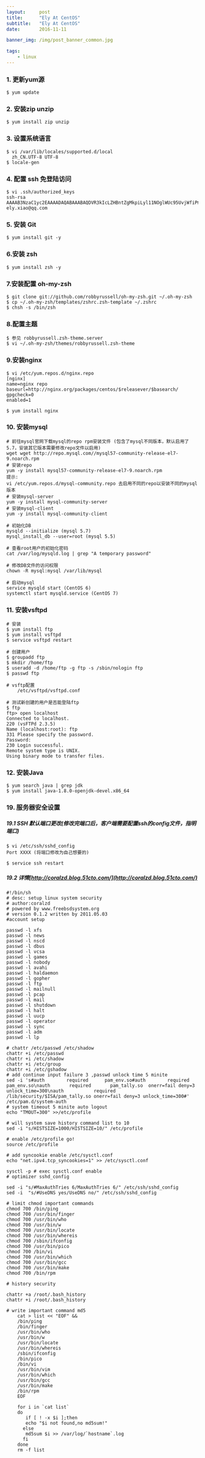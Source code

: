 ```yaml
---
layout:     post
title:      "Ely At CentOS"
subtitle:   "Ely At CentOS"
date:       2016-11-11

banner_img: /img/post_banner_common.jpg

tags:
    - linux
---
```


### 1. 更新yum源
	$ yum update

### 2. 安装zip unzip
	$ yum install zip unzip

### 3. 设置系统语言
	$ vi /var/lib/locales/supported.d/local
	  zh_CN.UTF-8 UTF-8
	$ locale-gen

### 4. 配置 ssh 免登陆访问
	$ vi .ssh/authorized_keys
	ssh-rsa AAAAB3NzaC1yc2EAAAADAQABAAABAQDVR3kIcLZHBntZgMkpiLyl11NOglWUc95UvjWfiPmjFFMJbNAQtaXNqdNKj4R4gC3heVyvEWmaYoVxhzwiwNV2SWdRUUQzviA5MmxgLkoNTXldK50j3b/zK0mxnRl3PMiBl21XKzz2psu4t4zkW5CM0F3aRminwRANdUryB5c7K5jxVLidvdcokZb+eTViCe+wUmwHI2xwjjzTSnJ8zMFrPJuVe9+0ZFQX8/VW1rtbv8TK4+GbjrAnolSp1he7Ok6bI5B8aIu5Lb9U17ZU9xNu4RuTH3/sr8v9XTnCqvYD69JXHxAc7RGO4seLQIMzthxTxmGtTlQBGUr9/sop/gsx ely.xiao@qq.com

### 5. 安装 Git
	$ yum install git -y

### 6.安装 zsh
	$ yum install zsh -y

### 7.安装配置 oh-my-zsh
	$ git clone git://github.com/robbyrussell/oh-my-zsh.git ~/.oh-my-zsh
	$ cp ~/.oh-my-zsh/templates/zshrc.zsh-template ~/.zshrc
	$ chsh -s /bin/zsh

### 8.配置主题
    $ 参见 robbyrussell.zsh-theme.server
    $ vi ~/.oh-my-zsh/themes/robbyrussell.zsh-theme

### 9.安装nginx
    $ vi /etc/yum.repos.d/nginx.repo
    [nginx]
    name=nginx repo
    baseurl=http://nginx.org/packages/centos/$releasever/$basearch/
    gpgcheck=0
    enabled=1
    
    $ yum install nginx

### 10. 安装mysql
```
# 前往mysql官网下载mysql的repo rpm安装文件 (包含了mysql不同版本，默认启用了5.7，安装其它版本需要修改repo文件以启用)
wget wget http://repo.mysql.com//mysql57-community-release-el7-9.noarch.rpm
# 安装repo
yum -y install mysql57-community-release-el7-9.noarch.rpm
提示:
vi /etc/yum.repos.d/mysql-community.repo 去启用不同的repo以安装不同的mysql版本
# 安装mysql-server
yum -y install mysql-community-server
# 安装mysql-client
yum -y install mysql-community-client

# 初始化DB
mysqld --initialize (mysql 5.7)
mysql_install_db --user=root (mysql 5.5)

# 查看root用户的初始化密码
cat /var/log/mysqld.log | grep "A temporary password"

# 修改DB文件的访问权限
chown -R mysql:mysql /var/lib/mysql

# 启动mysql
service mysqld start (CentOS 6)
systemctl start mysqld.service (CentOS 7)
```

### 11. 安装vsftpd
```
# 安装
$ yum install ftp
$ yum install vsftpd
$ service vsftpd restart

# 创建用户
$ groupadd ftp
$ mkdir /home/ftp
$ useradd -d /home/ftp -g ftp -s /sbin/nologin ftp
$ passwd ftp

# vsftp配置
    /etc/vsftpd/vsftpd.conf
    
# 测试新创建的用户是否能登陆ftp
$ ftp
ftp> open localhost
Connected to localhost.
220 (vsFTPd 2.3.5)
Name (localhost:root): ftp
331 Please specify the password.
Password:
230 Login successful.
Remote system type is UNIX.
Using binary mode to transfer files.
```
### 12. 安装Java
	$ yum search java | grep jdk
	$ yum install java-1.8.0-openjdk-devel.x86_64



### 19. 服务器安全设置
##### 19.1 SSH 默认端口更改(修改完端口后，客户端需要配置ssh的config文件，指明端口)
```
$ vi /etc/ssh/sshd_config
Port XXXX (将端口修改为自己想要的)

$ service ssh restart
```

##### 19.2 详情[http://coralzd.blog.51cto.com/](http://coralzd.blog.51cto.com/)
```
#!/bin/sh
# desc: setup linux system security
# author:coralzd
# powered by www.freebsdsystem.org
# version 0.1.2 written by 2011.05.03
#account setup

passwd -l xfs
passwd -l news
passwd -l nscd
passwd -l dbus
passwd -l vcsa
passwd -l games
passwd -l nobody
passwd -l avahi
passwd -l haldaemon
passwd -l gopher
passwd -l ftp
passwd -l mailnull
passwd -l pcap
passwd -l mail
passwd -l shutdown
passwd -l halt
passwd -l uucp
passwd -l operator
passwd -l sync
passwd -l adm
passwd -l lp

# chattr /etc/passwd /etc/shadow
chattr +i /etc/passwd
chattr +i /etc/shadow
chattr +i /etc/group
chattr +i /etc/gshadow
# add continue input failure 3 ,passwd unlock time 5 minite
sed -i 's#auth        required      pam_env.so#auth        required      pam_env.so\nauth       required       pam_tally.so  onerr=fail deny=3 unlock_time=300\nauth           required     /lib/security/$ISA/pam_tally.so onerr=fail deny=3 unlock_time=300#' /etc/pam.d/system-auth
# system timeout 5 minite auto logout
echo "TMOUT=300" >>/etc/profile

# will system save history command list to 10
sed -i "s/HISTSIZE=1000/HISTSIZE=10/" /etc/profile

# enable /etc/profile go!
source /etc/profile

# add syncookie enable /etc/sysctl.conf
echo "net.ipv4.tcp_syncookies=1" >> /etc/sysctl.conf

sysctl -p # exec sysctl.conf enable
# optimizer sshd_config

sed -i "s/#MaxAuthTries 6/MaxAuthTries 6/" /etc/ssh/sshd_config
sed -i  "s/#UseDNS yes/UseDNS no/" /etc/ssh/sshd_config

# limit chmod important commands
chmod 700 /bin/ping
chmod 700 /usr/bin/finger
chmod 700 /usr/bin/who
chmod 700 /usr/bin/w
chmod 700 /usr/bin/locate
chmod 700 /usr/bin/whereis
chmod 700 /sbin/ifconfig
chmod 700 /usr/bin/pico
chmod 700 /bin/vi
chmod 700 /usr/bin/which
chmod 700 /usr/bin/gcc
chmod 700 /usr/bin/make
chmod 700 /bin/rpm

# history security

chattr +a /root/.bash_history
chattr +i /root/.bash_history

# write important command md5
    cat > list << "EOF" &&
    /bin/ping
    /bin/finger
    /usr/bin/who
    /usr/bin/w
    /usr/bin/locate
    /usr/bin/whereis
    /sbin/ifconfig
    /bin/pico
    /bin/vi
    /usr/bin/vim
    /usr/bin/which
    /usr/bin/gcc
    /usr/bin/make
    /bin/rpm
    EOF

    for i in `cat list`
    do
       if [ ! -x $i ];then
       echo "$i not found,no md5sum!"
      else
       md5sum $i >> /var/log/`hostname`.log
      fi
    done
    rm -f list

```

